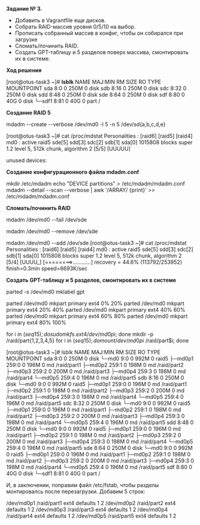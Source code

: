**Задание № 3.**

- Добавить в Vagrantfile еще дисков.
- Собрать RAID-массив уровня 0/5/10 на выбор.
- Прописать собранный массив в конфиг, чтобы он собирался при загрузке
- Сломать/починить RAID.
- Создать GPT-таблицу и 5 разделов поверх массива, смонтировать их в системе.

**Ход решения**

[root@otus-task3 ~]# **lsblk**
NAME   MAJ:MIN RM  SIZE RO TYPE MOUNTPOINT
sda      8:0    0  250M  0 disk
sdb      8:16   0  250M  0 disk
sdc      8:32   0  250M  0 disk
sdd      8:48   0  250M  0 disk
sde      8:64   0  250M  0 disk
sdf      8:80   0   40G  0 disk
└─sdf1   8:81   0   40G  0 part /

**Создание RAID 5**

mdadm --create --verbose /dev/md0 -l 5 -n 5 /dev/sd{a,b,c,d,e}

[root@otus-task3 ~]# cat /proc/mdstat
Personalities : [raid6] [raid5] [raid4]
md0 : active raid5 sde[5] sdd[3] sdc[2] sdb[1] sda[0]
      1015808 blocks super 1.2 level 5, 512k chunk, algorithm 2 [5/5] [UUUUU]

unused devices: <none>

**Создание конфигурационного файла mdadm.conf**

mkdir /etc/mdadm
echo "DEVICE partitions" > /etc/mdadm/mdadm.conf
mdadm --detail --scan --verbose | awk '/ARRAY/ {print}' >> /etc/mdadm/mdadm.conf

**Сломать/починить RAID**

mdadm /dev/md0 --fail /dev/sde

mdadm /dev/md0 --remove /dev/sde

mdadm /dev/md0 --add /dev/sde
[root@otus-task3 ~]# cat /proc/mdstat
Personalities : [raid6] [raid5] [raid4]
md0 : active raid5 sde[5] sdd[3] sdc[2] sdb[1] sda[0]
      1015808 blocks super 1.2 level 5, 512k chunk, algorithm 2 [5/4] [UUUU_]
      [========>............]  recovery = 44.6% (113792/253952) finish=0.3min speed=6693K/sec

**Создать GPT-таблицу и 5 разделов, смонтировать их в системе**

parted -s /dev/md0 mklabel gpt

parted /dev/md0 mkpart primary ext4 0% 20%
parted /dev/md0 mkpart primary ext4 20% 40%
parted /dev/md0 mkpart primary ext4 40% 60%
parted /dev/md0 mkpart primary ext4 60% 80%
parted /dev/md0 mkpart primary ext4 80% 100%

for i in $(seq 1 5); do sudo mkfs.ext4 /dev/md0p$i; done
mkdir -p /raid/part{1,2,3,4,5}
for i in $(seq 1 5); do mount /dev/md0p$i /raid/part$i; done

[root@otus-task3 ~]# lsblk
NAME      MAJ:MIN RM  SIZE RO TYPE  MOUNTPOINT
sda         8:0    0  250M  0 disk
└─md0       9:0    0  992M  0 raid5
  ├─md0p1 259:0    0  196M  0 md    /raid/part1
  ├─md0p2 259:1    0  198M  0 md    /raid/part2
  ├─md0p3 259:2    0  200M  0 md    /raid/part3
  ├─md0p4 259:3    0  198M  0 md    /raid/part4
  └─md0p5 259:4    0  196M  0 md    /raid/part5
sdb         8:16   0  250M  0 disk
└─md0       9:0    0  992M  0 raid5
  ├─md0p1 259:0    0  196M  0 md    /raid/part1
  ├─md0p2 259:1    0  198M  0 md    /raid/part2
  ├─md0p3 259:2    0  200M  0 md    /raid/part3
  ├─md0p4 259:3    0  198M  0 md    /raid/part4
  └─md0p5 259:4    0  196M  0 md    /raid/part5
sdc         8:32   0  250M  0 disk
└─md0       9:0    0  992M  0 raid5
  ├─md0p1 259:0    0  196M  0 md    /raid/part1
  ├─md0p2 259:1    0  198M  0 md    /raid/part2
  ├─md0p3 259:2    0  200M  0 md    /raid/part3
  ├─md0p4 259:3    0  198M  0 md    /raid/part4
  └─md0p5 259:4    0  196M  0 md    /raid/part5
sdd         8:48   0  250M  0 disk
└─md0       9:0    0  992M  0 raid5
  ├─md0p1 259:0    0  196M  0 md    /raid/part1
  ├─md0p2 259:1    0  198M  0 md    /raid/part2
  ├─md0p3 259:2    0  200M  0 md    /raid/part3
  ├─md0p4 259:3    0  198M  0 md    /raid/part4
  └─md0p5 259:4    0  196M  0 md    /raid/part5
sde         8:64   0  250M  0 disk
└─md0       9:0    0  992M  0 raid5
  ├─md0p1 259:0    0  196M  0 md    /raid/part1
  ├─md0p2 259:1    0  198M  0 md    /raid/part2
  ├─md0p3 259:2    0  200M  0 md    /raid/part3
  ├─md0p4 259:3    0  198M  0 md    /raid/part4
  └─md0p5 259:4    0  196M  0 md    /raid/part5
sdf         8:80   0   40G  0 disk
└─sdf1      8:81   0   40G  0 part  /

И, в заключении, поправим файл /etc/fstab, чтобы разделы монтировалсь после перезагрузки. Добавим 5 строк:

/dev/md0p1                      /raid/part1             ext4            defaults        1 2
/dev/md0p2                      /raid/part2             ext4            defaults        1 2
/dev/md0p3                      /raid/part3             ext4            defaults        1 2
/dev/md0p4                      /raid/part4             ext4            defaults        1 2
/dev/md0p5                      /raid/part5             ext4            defaults        1 2
